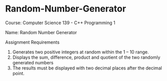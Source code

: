 # Random-Number-Generator
Course: Computer Science 139 - C++ Programming 1

Name: Random Number Generator

Assignment Requirements
1. Generates two positive integers at random within the 1 – 10 range.
2. Displays the sum, difference, product and quotient of the two randomly generated numbers
3. The results must be displayed with two decimal places after the decimal point.
